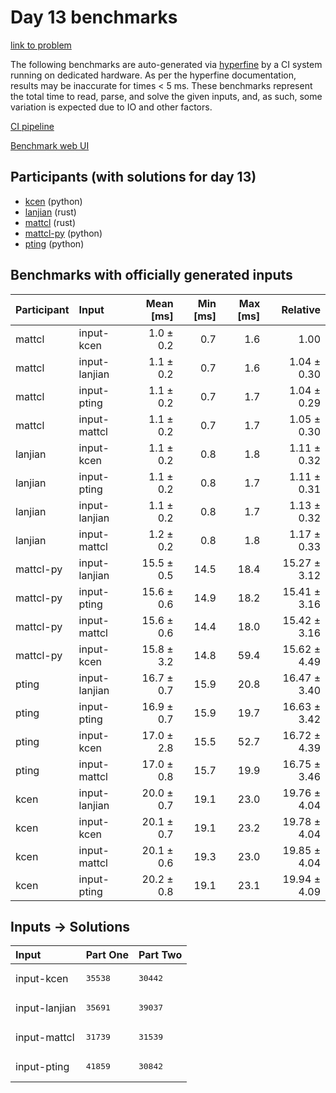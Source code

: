 # Day 13 benchmarks

[link to problem](https://adventofcode.com/2023/day/13)

The following benchmarks are auto-generated via
[hyperfine](https://github.com/sharkdp/hyperfine) by a CI system running on
dedicated hardware. As per the hyperfine documentation, results may be
inaccurate for times < 5 ms. These benchmarks represent the total time to read,
parse, and solve the given inputs, and, as such, some variation is expected due
to IO and other factors.

[CI pipeline](http://ci.papercode.net:8080/teams/main/pipelines/aoc2023)

[Benchmark web UI](https://aoc.ancalagon.black)


## Participants (with solutions for day 13)

- [kcen](https://github.com/kcen/aoc2023) (python)
- [lanjian](https://github.com/lanjian/aoc-2023) (rust)
- [mattcl](https://github.com/mattcl/aoc2023) (rust)
- [mattcl-py](https://github.com/mattcl/aoc2023-py) (python)
- [pting](https://github.com/pting/aoc2023) (python)


## Benchmarks with officially generated inputs

| Participant | Input | Mean [ms] | Min [ms] | Max [ms] | Relative |
|:---|:---|---:|---:|---:|---:|
| mattcl | input-kcen | 1.0 ± 0.2 | 0.7 | 1.6 | 1.00 |
| mattcl | input-lanjian | 1.1 ± 0.2 | 0.7 | 1.6 | 1.04 ± 0.30 |
| mattcl | input-pting | 1.1 ± 0.2 | 0.7 | 1.7 | 1.04 ± 0.29 |
| mattcl | input-mattcl | 1.1 ± 0.2 | 0.7 | 1.7 | 1.05 ± 0.30 |
| lanjian | input-kcen | 1.1 ± 0.2 | 0.8 | 1.8 | 1.11 ± 0.32 |
| lanjian | input-pting | 1.1 ± 0.2 | 0.8 | 1.7 | 1.11 ± 0.31 |
| lanjian | input-lanjian | 1.1 ± 0.2 | 0.8 | 1.7 | 1.13 ± 0.32 |
| lanjian | input-mattcl | 1.2 ± 0.2 | 0.8 | 1.8 | 1.17 ± 0.33 |
| mattcl-py | input-lanjian | 15.5 ± 0.5 | 14.5 | 18.4 | 15.27 ± 3.12 |
| mattcl-py | input-pting | 15.6 ± 0.6 | 14.9 | 18.2 | 15.41 ± 3.16 |
| mattcl-py | input-mattcl | 15.6 ± 0.6 | 14.4 | 18.0 | 15.42 ± 3.16 |
| mattcl-py | input-kcen | 15.8 ± 3.2 | 14.8 | 59.4 | 15.62 ± 4.49 |
| pting | input-lanjian | 16.7 ± 0.7 | 15.9 | 20.8 | 16.47 ± 3.40 |
| pting | input-pting | 16.9 ± 0.7 | 15.9 | 19.7 | 16.63 ± 3.42 |
| pting | input-kcen | 17.0 ± 2.8 | 15.5 | 52.7 | 16.72 ± 4.39 |
| pting | input-mattcl | 17.0 ± 0.8 | 15.7 | 19.9 | 16.75 ± 3.46 |
| kcen | input-lanjian | 20.0 ± 0.7 | 19.1 | 23.0 | 19.76 ± 4.04 |
| kcen | input-kcen | 20.1 ± 0.7 | 19.1 | 23.2 | 19.78 ± 4.04 |
| kcen | input-mattcl | 20.1 ± 0.6 | 19.3 | 23.0 | 19.85 ± 4.04 |
| kcen | input-pting | 20.2 ± 0.8 | 19.1 | 23.1 | 19.94 ± 4.09 |


## Inputs -> Solutions

| Input | Part One | Part Two |
|:---|:---|:---|
|input-kcen|<pre>35538</pre>|<pre>30442</pre>|
|input-lanjian|<pre>35691</pre>|<pre>39037</pre>|
|input-mattcl|<pre>31739</pre>|<pre>31539</pre>|
|input-pting|<pre>41859</pre>|<pre>30842</pre>|
